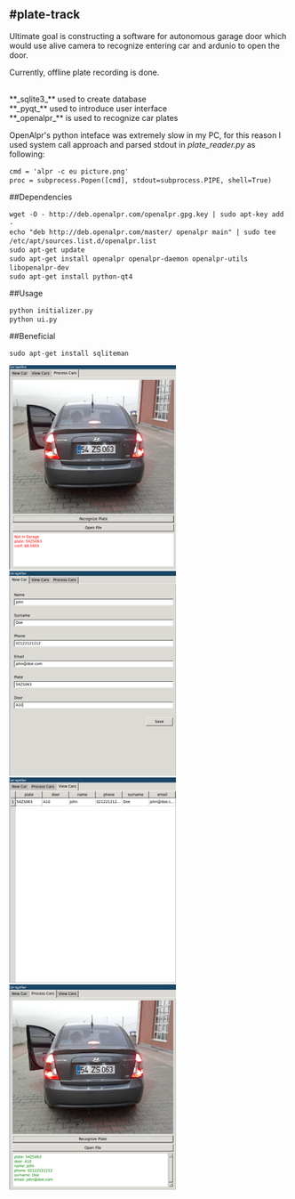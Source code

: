 #plate-track
------------
Ultimate goal is constructing a software for autonomous garage door 
which would use alive camera to recognize entering car and ardunio to
open the door.

Currently, offline plate recording is done. 

<br>
**_sqlite3_** used to create database
<br>
**_pyqt_** used to introduce user interface
<br>
**_openalpr_** is used to recognize car plates

OpenAlpr's python inteface was extremely slow in my PC, for this reason
I used system call approach and parsed stdout in *plate_reader.py* as following:

```
cmd = 'alpr -c eu picture.png'
proc = subprocess.Popen([cmd], stdout=subprocess.PIPE, shell=True)
```

##Dependencies

```
wget -O - http://deb.openalpr.com/openalpr.gpg.key | sudo apt-key add -
echo "deb http://deb.openalpr.com/master/ openalpr main" | sudo tee /etc/apt/sources.list.d/openalpr.list
sudo apt-get update
sudo apt-get install openalpr openalpr-daemon openalpr-utils libopenalpr-dev
sudo apt-get install python-qt4
```

##Usage

```
python initializer.py
python ui.py
```
##Beneficial

```
sudo apt-get install sqliteman
```

![](img/not_in_garage.png)
![](img/record.png)
![](img/view_cars.png)
![](img/in_garage.png)








